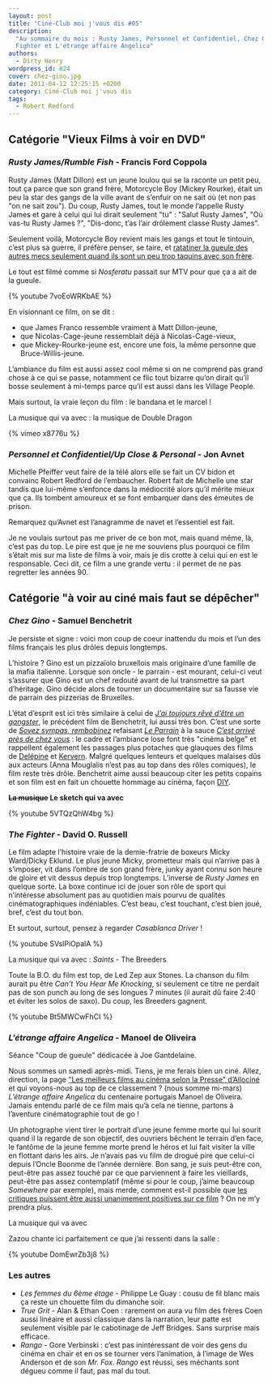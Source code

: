 ```yaml
---
layout: post
title: "Ciné-Club moi j'vous dis #05"
description:
  "Au sommaire du mois : Rusty James, Personnel et Confidentiel, Chez Gino, The
  Fighter et L'étrange affaire Angelica"
authors:
  - Dirty Henry
wordpress_id: 824
cover: chez-gino.jpg
date: 2011-04-12 12:25:15 +0200
category: Ciné-Club moi j'vous dis
tags:
  - Robert Redford
---
```


## Catégorie "Vieux Films à voir en DVD"

### _Rusty James/Rumble Fish_ - Francis Ford Coppola

Rusty James (Matt Dillon) est un jeune loulou qui se la raconte un petit peu,
tout ça parce que son grand frère, Motorcycle Boy (Mickey Rourke), était un peu
la star des gangs de la ville avant de s’enfuir on ne sait où (et non pas "on ne
sait zou"). Du coup, Rusty James, tout le monde l’appelle Rusty James et gare à
celui qui lui dirait seulement "tu" : "Salut Rusty James", "Où vas-tu Rusty
James ?", "Dis-donc, t’as l’air drôlement classe Rusty James".

Seulement voilà, Motorcycle Boy revient mais les gangs et tout le tintouin,
c’est plus sa guerre, il préfère penser, se taire, et
[ratatiner la gueule des autres mecs seulement quand ils sont un peu trop taquins avec son frère](http://www.youtube.com/watch?v=2LZAcnH_29c).

Le tout est filmé comme si _Nosferatu_ passait sur MTV pour que ça a ait de la
gueule.

{% youtube 7voEoWRKbAE %}

En visionnant ce film, on se dit :

- que James Franco ressemble vraiment à Matt Dillon-jeune,
- que Nicolas-Cage-jeune ressemblait déjà à Nicolas-Cage-vieux,
- que Mickey-Rourke-jeune est, encore une fois, la même personne que
  Bruce-Willis-jeune.

L’ambiance du film est aussi assez cool même si on ne comprend pas grand chose à
ce qui se passe, notamment ce flic tout bizarre qu’on dirait qu’il bosse
seulement à mi-temps parce qu’il est aussi dans les Village People.

Mais surtout, la vraie leçon du film : le bandana et le marcel !

La musique qui va avec : la musique de Double Dragon

{% vimeo x8776u %}

### _Personnel et Confidentiel/Up Close & Personal_ - Jon Avnet

Michelle Pfeiffer veut faire de la télé alors elle se fait un CV bidon et
convainc Robert Redford de l’embaucher. Robert fait de Michelle une star tandis
que lui-même s’enfonce dans la médiocrité alors qu’il mérite mieux que ça. Ils
tombent amoureux et se font embarquer dans des émeutes de prison.

Remarquez qu’Avnet est l’anagramme de navet et l’essentiel est fait.

Je ne voulais surtout pas me priver de ce bon mot, mais quand même, là, c’est
pas du top. Le pire est que je ne me souviens plus pourquoi ce film s’était mis
sur ma liste de films à voir, mais je dis crotte à celui qui en est le
responsable. Ceci dit, ce film a une grande vertu : il permet de ne pas
regretter les années 90.

## Catégorie "à voir au ciné mais faut se dépêcher"

### _Chez Gino_ - Samuel Benchetrit

Je persiste et signe : voici mon coup de coeur inattendu du mois et l’un des
films français les plus drôles depuis longtemps.

L’histoire ? Gino est un pizzaïolo bruxellois mais originaire d’une famille de
la mafia italienne. Lorsque son oncle - le parrain - est mourant, celui-ci veut
s’assurer que Gino est un chef redouté avant de lui transmettre sa part
d’héritage. Gino décide alors de tourner un documentaire sur sa fausse vie de
parrain des pizzerias de Bruxelles.

L’état d’esprit est ici très similaire à celui de [_J’ai toujours rêvé d’être un
gangster_][1], le précédent film de Benchetrit, lui aussi très bon. C’est une
sorte de [_Soyez sympas, rembobinez_][2] refaisant [_Le Parrain_][3] à la sauce
[_C’est arrivé près de chez vous_][4] : le cadre et l’ambiance lose font très
"cinéma belge" et rappellent également les passages plus potaches que glauques
des films de [Delépine][5] et [Kervern][6]. Malgré quelques lenteurs et quelques
malaises dûs aux acteurs (Anna Mouglalis n’est pas au top dans des rôles
comiques), le film reste très drôle. Benchetrit aime aussi beaucoup citer les
petits copains et son film est en fait un chouette hommage au cinéma, façon
[DIY](http://fr.wikipedia.org/wiki/Do_it_yourself).

**<strike>La musique</strike> Le sketch qui va avec**

{% youtube 5VTQzQhW4bg %}

### _The Fighter_ - David O. Russell

Le film adapte l’histoire vraie de la demie-fratrie de boxeurs Micky Ward/Dicky
Eklund. Le plus jeune Micky, prometteur mais qui n’arrive pas à s’imposer, vit
dans l’ombre de son grand frère, junky ayant connu son heure de gloire et vit
dessus depuis trop longtemps. L’inverse de _Rusty James_ en quelque sorte. La
boxe continue ici de jouer son rôle de sport qui n’intéresse absolument pas au
quotidien mais pourvu de qualités cinématographiques indéniables. C’est beau,
c’est touchant, c’est bien joué, bref, c’est du tout bon.

Et surtout, surtout, pensez à regarder *Casablanca Driver* !

{% youtube SVslPiOpalA %}

La musique qui va avec : _Saints_ - The Breeders

Toute la B.O. du film est top, de Led Zep aux Stones. La chanson du film aurait
pu être _Can’t You Hear Me Knocking_, si seulement ce titre ne perdait pas de
son punch au long de ses longues 7 minutes (il aurait dû faire 2:40 et éviter
les solos de saxo). Du coup, les Breeders gagnent.

{% youtube Bt5MWCwFhCI %}

### _L’étrange affaire Angelica_ - Manoel de Oliveira

Séance "Coup de gueule" dédicacée à Joe Gantdelaine.

Nous sommes un samedi après-midi. Tiens, je me ferais bien un ciné. Allez,
direction, la page ["Les meilleurs films au cinéma selon la Presse"
d’Allociné][7] et qui voyons-nous au top de ce classement ? (nous somme mi-mars)
_L’étrange affaire Angelica_ du centenaire portugais Manoel de Oliveira. Jamais
entendu parlé de ce film mais qu’à cela ne tienne, partons à l’aventure
cinématographie tout de go !

Un photographe vient tirer le portrait d’une jeune femme morte qui lui sourit
quand il la regarde de son objectif, des ouvriers bêchent le terrain d’en face,
le fantôme de la jeune femme morte prend le héros et lui fait visiter la ville
en flottant dans les airs. Je n’avais pas vu film de drogué pire que celui-ci
depuis l’Oncle Boonme de l’année dernière. Bon sang, je suis peut-être con,
peut-être pas assez touché par ce que parviennent à faire les vieillards,
peut-être pas assez contemplatif (même si pour le coup, j’aime beaucoup
_Somewhere_ par exemple), mais merde, comment est-il possible que [les critiques
puissent être aussi unanimement positives sur ce film][8] ? On ne m’y prendra
plus.

La musique qui va avec

Zazou chante ici parfaitement ce que j’ai ressenti dans la salle :

{% youtube DomEwrZb3j8 %}

### Les autres

- _Les femmes du 6ème étage_ - Philippe Le Guay : cousu de fil blanc mais ça
  reste un chouette film du dimanche soir.
- _True Grit_ - Alan & Ethan Coen : rarement on aura vu film des frères Coen
  aussi linéaire et aussi classique dans la narration, leur patte est seulement
  visible par le cabotinage de Jeff Bridges. Sans surprise mais efficace.
- _Rango_ - Gore Verbinski : c’est pas inintéressant de voir des gens du cinéma
  en chair et en os se tourner vers l’animation, à l’image de Wes Anderson et de
  son _Mr. Fox_. _Rango_ est réussi, ses méchants sont dégueu comme il faut, pas
  mal du tout.

[1]:
  https://www.themoviedb.org/movie/8281-j-ai-toujours-r-v-d-tre-un-gangster
  "J'ai toujours rêvé d'être un gangster"
[2]: https://www.themoviedb.org/movie/4953-be-kind-rewind "Be Kind Rewind"
[3]: https://www.themoviedb.org/movie/238-the-godfather "The Godfather"
[4]:
  https://www.themoviedb.org/movie/10086-c-est-arriv-pr-s-de-chez-vous
  "C'est arrivé près de chez vous"
[5]: https://www.themoviedb.org/person/71929-beno-t-del-pine "Benoît Delépine"
[6]:
  https://www.themoviedb.org/person/71930-gustave-de-kervern
  "Gustave Kervern"
[7]:
  https://www.allocine.fr/film/aucinema/top/presse/
  "Meilleurs film à l'affiche selon la presse, sur Allociné"
[8]:
  https://www.allocine.fr/film/fichefilm-180401/critiques/presse/
  "Critiques presse de 'L'étrange affaire Angelica'"
